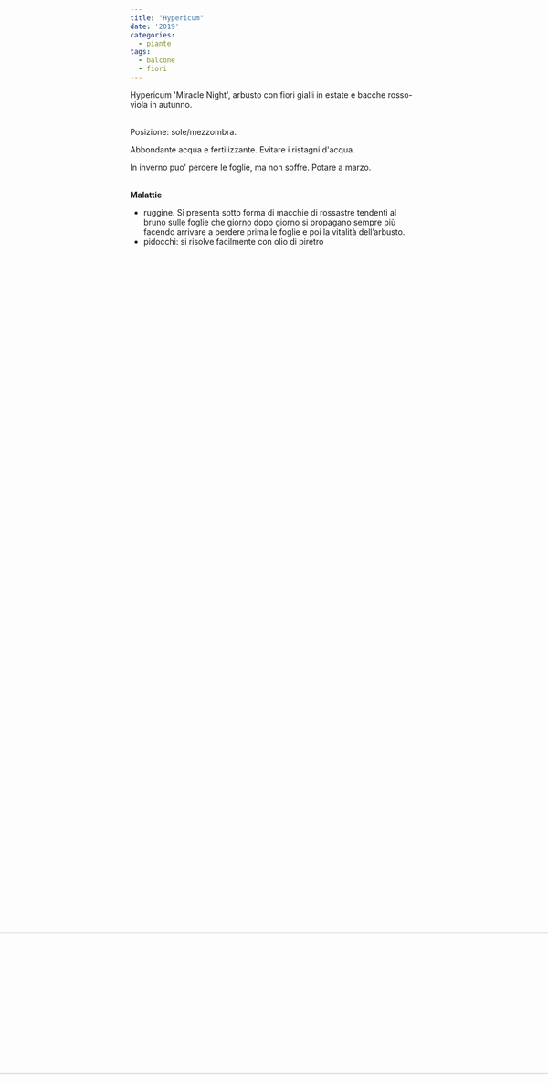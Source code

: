 ```yaml
---
title: "Hypericum"
date: '2019'
categories:
  - piante
tags:
  - balcone
  - fiori
---
```

Hypericum 'Miracle Night', arbusto con fiori gialli in estate e bacche rosso-viola in autunno.<br/><br/>

Posizione: sole/mezzombra. <br/>

Abbondante acqua e fertilizzante. Evitare i ristagni d'acqua.<br/>

In inverno puo' perdere le foglie, ma non soffre. Potare a marzo.<br/><br/>


**Malattie**<br/>
- ruggine. Si presenta sotto forma di macchie di rossastre tendenti al bruno sulle foglie che giorno dopo giorno si propagano sempre più facendo arrivare a perdere prima le foglie e poi la vitalità dell’arbusto. <br/>
- pidocchi: si risolve facilmente con olio di piretro<br/>

<img src="/piante/hypericum_files/20191030_105458.jpg" alt="hypericum in autunno" width="70%" style="transform:rotate(90deg);"/>

